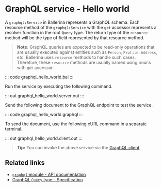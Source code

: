 # GraphQL service - Hello world

A `graphql:Service` in Ballerina represents a GraphQL schema. Each resource method of the `graphql:Service` with the `get` accessor represents a resolver function in the root `Query` type. The return type of the `resource` method will be the type of field represented by that resource method.

>**Note:** GraphQL queries are expected to be read-only operations that are usually executed against entities such as `Person`, `Profile`, `Address`, etc. Ballerina uses `resource` methods to handle such cases. Therefore, these `resource` methods are usually named using nouns with `get` accessor.

::: code graphql_hello_world.bal :::

Run the service by executing the following command.

::: out graphql_hello_world.server.out :::

Send the following document to the GraphQL endpoint to test the service.

::: code graphql_hello_world.graphql :::

To send the document, use the following cURL command in a separate terminal.

::: out graphql_hello_world.client.out :::

>**Tip:** You can invoke the above service via the [GraphQL client](/learn/by-example/graphql-client-query-endpoint/).

## Related links
- [`graphql` module - API documentation](https://lib.ballerina.io/ballerina/graphql/latest)
- [GraphQL `Query` type - Specification](/spec/graphql/#311-the-query-type)
